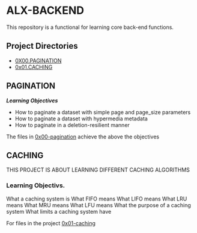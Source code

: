 # ALX-BACKEND

This repository is a functional for learning core back-end functions.

## Project Directories

- [0X00.PAGINATION](#PAGINATION)
- [0x01.CACHING](#CACHING)

## PAGINATION

***Learning Objectives***

- How to paginate a dataset with simple page and page_size parameters
- How to paginate a dataset with hypermedia metadata
- How to paginate in a deletion-resilient manner

The files in [0x00-pagination](./0x00-pagination/) achieve the above the objectives

## CACHING

THIS  PROJECT IS ABOUT LEARNING DIFFERENT CACHING ALGORITHMS
### Learning Objectivs.

What a caching system is
What FIFO means
What LIFO means
What LRU means
What MRU means
What LFU means
What the purpose of a caching system
What limits a caching system have

For files in the project [0x01-caching](./0x01-caching)